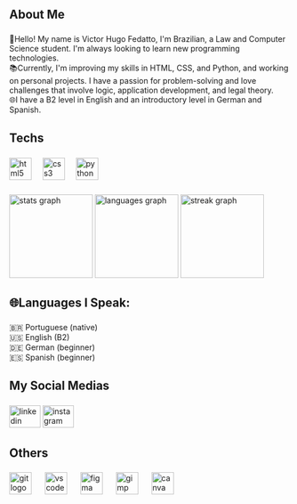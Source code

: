 <h2 align="left">About Me</h2>

###

<p align="left">👋Hello! My name is Victor Hugo Fedatto, I'm Brazilian, a Law and Computer Science student. I'm always looking to learn new programming technologies.<br>📚Currently, I'm improving my skills in HTML, CSS, and Python, and working on personal projects. I have a passion for problem-solving and love challenges that involve logic, application development, and legal theory.<br>🌐I have a B2 level in English and an introductory level in German and Spanish.</p>

###

<h2 align="left">Techs</h2>

###

<div align="left">
  <img src="https://cdn.jsdelivr.net/gh/devicons/devicon/icons/html5/html5-original.svg" height="40" alt="html5 logo"  />
  <img width="12" />
  <img src="https://cdn.jsdelivr.net/gh/devicons/devicon/icons/css3/css3-original.svg" height="40" alt="css3 logo"  />
  <img width="12" />
  <img src="https://cdn.jsdelivr.net/gh/devicons/devicon/icons/python/python-original.svg" height="40" alt="python logo"  />
</div>

###

<div align="left">
  <img src="https://github-readme-stats.vercel.app/api?username=VFedatto&hide_title=false&hide_rank=false&show_icons=true&include_all_commits=true&count_private=true&disable_animations=false&theme=dracula&locale=en&hide_border=false&order=1" height="150" alt="stats graph"  />
  <img src="https://github-readme-stats.vercel.app/api/top-langs?username=VFedatto&locale=en&hide_title=false&layout=compact&card_width=320&langs_count=5&theme=dracula&hide_border=false&order=2" height="150" alt="languages graph"  />
  <img src="https://streak-stats.demolab.com?user=VFedatto&locale=en&mode=daily&theme=dracula&hide_border=false&border_radius=5&order=3" height="150" alt="streak graph"  />
</div>

###

<h2 align="left">🌐Languages I Speak:</h2>

###

<p align="left">🇧🇷 Portuguese (native)<br>🇺🇸 English (B2)<br>🇩🇪 German (beginner)<br>🇪🇸 Spanish (beginner)</p>

###

<h2 align="left">My Social Medias</h2>

###

<div align="left">
  <img src="https://raw.githubusercontent.com/maurodesouza/profile-readme-generator/master/src/assets/icons/social/linkedin/default.svg" width="56" height="40" alt="linkedin logo"  />
  <a href="https://www.instagram.com/v_.hugo1/" target="_blank">
    <img src="https://raw.githubusercontent.com/maurodesouza/profile-readme-generator/master/src/assets/icons/social/instagram/default.svg" width="56" height="40" alt="instagram logo"  />
  </a>
</div>

###

<h2 align="left">Others</h2>

###

<div align="left">
  <img src="https://cdn.jsdelivr.net/gh/devicons/devicon/icons/git/git-original.svg" height="40" alt="git logo"  />
  <img width="16" />
  <img src="https://cdn.jsdelivr.net/gh/devicons/devicon/icons/vscode/vscode-original.svg" height="40" alt="vscode logo"  />
  <img width="16" />
  <img src="https://cdn.jsdelivr.net/gh/devicons/devicon/icons/figma/figma-original.svg" height="40" alt="figma logo"  />
  <img width="16" />
  <img src="https://cdn.jsdelivr.net/gh/devicons/devicon/icons/gimp/gimp-original.svg" height="40" alt="gimp logo"  />
  <img width="16" />
  <img src="https://cdn.jsdelivr.net/gh/devicons/devicon/icons/canva/canva-original.svg" height="40" alt="canva logo"  />
</div>

###
